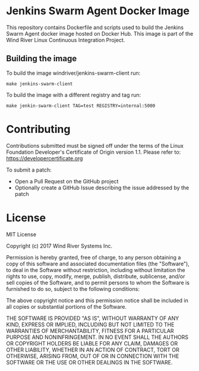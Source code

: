 # Jenkins Swarm Agent Docker Image

This repository contains Dockerfile and scripts used to build the
Jenkins Swarm Agent docker image hosted on Docker Hub. This image is
part of the Wind River Linux Continuous Integration Project.

## Building the image

To build the image windriver/jenkins-swarm-client run:

    make jenkins-swarm-client

To build the image with a different registry and tag run:

    make jenkin-swarm-client TAG=test REGISTRY=internal:5000

# Contributing

Contributions submitted must be signed off under the terms of the Linux
Foundation Developer's Certificate of Origin version 1.1. Please refer to:
   https://developercertificate.org

To submit a patch:

- Open a Pull Request on the GitHub project
- Optionally create a GitHub Issue describing the issue addressed by the patch


# License

MIT License

Copyright (c) 2017 Wind River Systems Inc.

Permission is hereby granted, free of charge, to any person obtaining a copy
of this software and associated documentation files (the "Software"), to deal
in the Software without restriction, including without limitation the rights
to use, copy, modify, merge, publish, distribute, sublicense, and/or sell
copies of the Software, and to permit persons to whom the Software is
furnished to do so, subject to the following conditions:

The above copyright notice and this permission notice shall be included in all
copies or substantial portions of the Software.

THE SOFTWARE IS PROVIDED "AS IS", WITHOUT WARRANTY OF ANY KIND, EXPRESS OR
IMPLIED, INCLUDING BUT NOT LIMITED TO THE WARRANTIES OF MERCHANTABILITY,
FITNESS FOR A PARTICULAR PURPOSE AND NONINFRINGEMENT. IN NO EVENT SHALL THE
AUTHORS OR COPYRIGHT HOLDERS BE LIABLE FOR ANY CLAIM, DAMAGES OR OTHER
LIABILITY, WHETHER IN AN ACTION OF CONTRACT, TORT OR OTHERWISE, ARISING FROM,
OUT OF OR IN CONNECTION WITH THE SOFTWARE OR THE USE OR OTHER DEALINGS IN THE
SOFTWARE.
